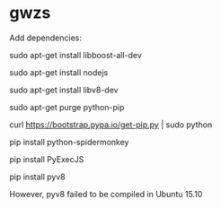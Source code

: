 # gwzs

Add dependencies:

sudo apt-get install libboost-all-dev

sudo apt-get install nodejs

sudo apt-get install libv8-dev


sudo apt-get purge python-pip

curl https://bootstrap.pypa.io/get-pip.py | sudo python


pip install python-spidermonkey

pip install PyExecJS

pip install pyv8



However, pyv8 failed to be compiled in Ubuntu 15.10
